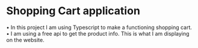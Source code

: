 # Shopping Cart application

• In this project I am using Typescript to make a functioning shopping cart.
• I am using a free api to get the product info. This is what I am displaying on the website.
